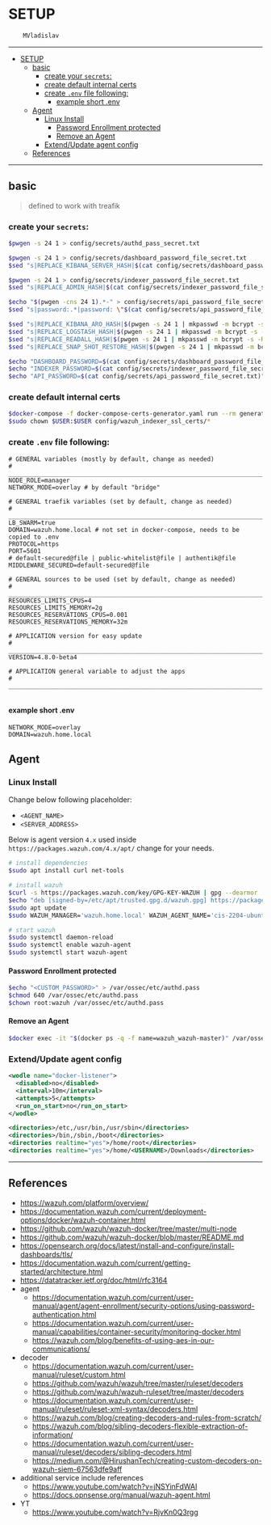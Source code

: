 # SETUP

```sh
    MVladislav
```

---

- [SETUP](#setup)
  - [basic](#basic)
    - [create your `secrets`:](#create-your-secrets)
    - [create default internal certs](#create-default-internal-certs)
    - [create `.env` file following:](#create-env-file-following)
      - [example short .env](#example-short-env)
  - [Agent](#agent)
    - [Linux Install](#linux-install)
      - [Password Enrollment protected](#password-enrollment-protected)
      - [Remove an Agent](#remove-an-agent)
    - [Extend/Update agent config](#extendupdate-agent-config)
  - [References](#references)

---

## basic

> defined to work with treafik

### create your `secrets`:

```sh
$pwgen -s 24 1 > config/secrets/authd_pass_secret.txt

$pwgen -s 24 1 > config/secrets/dashboard_password_file_secret.txt
$sed "s|REPLACE_KIBANA_SERVER_HASH|$(cat config/secrets/dashboard_password_file_secret.txt | mkpasswd -m bcrypt -s -R 12)|" -i config/wazuh_indexer/internal_users.yml

$pwgen -s 24 1 > config/secrets/indexer_password_file_secret.txt
$sed "s|REPLACE_ADMIN_HASH|$(cat config/secrets/indexer_password_file_secret.txt | mkpasswd -m bcrypt -s -R 12)|" -i config/wazuh_indexer/internal_users.yml

$echo "$(pwgen -cns 24 1).*-" > config/secrets/api_password_file_secret.txt
$sed "s|password:.*|password: \"$(cat config/secrets/api_password_file_secret.txt)\"|" -i config/wazuh_dashboard/wazuh.yml

$sed "s|REPLACE_KIBANA_ARO_HASH|$(pwgen -s 24 1 | mkpasswd -m bcrypt -s -R 12)|" -i  config/wazuh_indexer/internal_users.yml
$sed "s|REPLACE_LOGSTASH_HASH|$(pwgen -s 24 1 | mkpasswd -m bcrypt -s -R 12)|" -i  config/wazuh_indexer/internal_users.yml
$sed "s|REPLACE_READALL_HASH|$(pwgen -s 24 1 | mkpasswd -m bcrypt -s -R 12)|" -i  config/wazuh_indexer/internal_users.yml
$sed "s|REPLACE_SNAP_SHOT_RESTORE_HASH|$(pwgen -s 24 1 | mkpasswd -m bcrypt -s -R 12)|" -i  config/wazuh_indexer/internal_users.yml

$echo "DASHBOARD_PASSWORD=$(cat config/secrets/dashboard_password_file_secret.txt)" >> .env
$echo "INDEXER_PASSWORD=$(cat config/secrets/indexer_password_file_secret.txt)" >> .env
$echo "API_PASSWORD=$(cat config/secrets/api_password_file_secret.txt)" >> .env
```

### create default internal certs

```sh
$docker-compose -f docker-compose-certs-generator.yaml run --rm generator
$sudo chown $USER:$USER config/wazuh_indexer_ssl_certs/*
```

### create `.env` file following:

```env
# GENERAL variables (mostly by default, change as needed)
# ______________________________________________________________________________
NODE_ROLE=manager
NETWORK_MODE=overlay # by default "bridge"

# GENERAL traefik variables (set by default, change as needed)
# ______________________________________________________________________________
LB_SWARM=true
DOMAIN=wazuh.home.local # not set in docker-compose, needs to be copied to .env
PROTOCOL=https
PORT=5601
# default-secured@file | public-whitelist@file | authentik@file
MIDDLEWARE_SECURED=default-secured@file

# GENERAL sources to be used (set by default, change as needed)
# ______________________________________________________________________________
RESOURCES_LIMITS_CPUS=4
RESOURCES_LIMITS_MEMORY=2g
RESOURCES_RESERVATIONS_CPUS=0.001
RESOURCES_RESERVATIONS_MEMORY=32m

# APPLICATION version for easy update
# ______________________________________________________________________________
VERSION=4.8.0-beta4

# APPLICATION general variable to adjust the apps
# ______________________________________________________________________________


```

#### example short .env

```env
NETWORK_MODE=overlay
DOMAIN=wazuh.home.local
```

## Agent

### Linux Install

Change below following placeholder:

- `<AGENT_NAME>`
- `<SERVER_ADDRESS>`

Below is agent version `4.x` used inside `https://packages.wazuh.com/4.x/apt/` change for your needs.

```sh
# install dependencies
$sudo apt install curl net-tools

# install wazuh
$curl -s https://packages.wazuh.com/key/GPG-KEY-WAZUH | gpg --dearmor | sudo tee /etc/apt/trusted.gpg.d/wazuh.gpg >/dev/null && sudo chmod 644 /etc/apt/trusted.gpg.d/wazuh.gpg
$echo "deb [signed-by=/etc/apt/trusted.gpg.d/wazuh.gpg] https://packages.wazuh.com/4.x/apt/ stable main" | sudo tee /etc/apt/sources.list.d/wazuh.list && sudo chmod 644 /etc/apt/sources.list.d/wazuh.list
$sudo apt update
$sudo WAZUH_MANAGER='wazuh.home.local' WAZUH_AGENT_NAME='cis-2204-ubuntu-test' apt install wazuh-agent

# start wazuh
$sudo systemctl daemon-reload
$sudo systemctl enable wazuh-agent
$sudo systemctl start wazuh-agent
```

#### Password Enrollment protected

```sh
$echo "<CUSTOM_PASSWORD>" > /var/ossec/etc/authd.pass
$chmod 640 /var/ossec/etc/authd.pass
$chown root:wazuh /var/ossec/etc/authd.pass
```

#### Remove an Agent

```sh
$docker exec -it "$(docker ps -q -f name=wazuh_wazuh-master)" /var/ossec/bin/manage_agents
```

### Extend/Update agent config

```xml
<wodle name="docker-listener">
  <disabled>no</disabled>
  <interval>10m</interval>
  <attempts>5</attempts>
  <run_on_start>no</run_on_start>
</wodle>

<directories>/etc,/usr/bin,/usr/sbin</directories>
<directories>/bin,/sbin,/boot</directories>
<directories realtime="yes">/home/root</directories>
<directories realtime="yes">/home/<USERNAME>/Downloads</directories>
```

---

## References

- <https://wazuh.com/platform/overview/>
- <https://documentation.wazuh.com/current/deployment-options/docker/wazuh-container.html>
- <https://github.com/wazuh/wazuh-docker/tree/master/multi-node>
- <https://github.com/wazuh/wazuh-docker/blob/master/README.md>
- <https://opensearch.org/docs/latest/install-and-configure/install-dashboards/tls/>
- <https://documentation.wazuh.com/current/getting-started/architecture.html>
- <https://datatracker.ietf.org/doc/html/rfc3164>
- agent
  - <https://documentation.wazuh.com/current/user-manual/agent/agent-enrollment/security-options/using-password-authentication.html>
  - <https://documentation.wazuh.com/current/user-manual/capabilities/container-security/monitoring-docker.html>
  - <https://wazuh.com/blog/benefits-of-using-aes-in-our-communications/>
- decoder
  - <https://documentation.wazuh.com/current/user-manual/ruleset/custom.html>
  - <https://github.com/wazuh/wazuh/tree/master/ruleset/decoders>
  - <https://github.com/wazuh/wazuh-ruleset/tree/master/decoders>
  - <https://documentation.wazuh.com/current/user-manual/ruleset/ruleset-xml-syntax/decoders.html>
  - <https://wazuh.com/blog/creating-decoders-and-rules-from-scratch/>
  - <https://wazuh.com/blog/sibling-decoders-flexible-extraction-of-information/>
  - <https://documentation.wazuh.com/current/user-manual/ruleset/decoders/sibling-decoders.html>
  - <https://medium.com/@HirushanTech/creating-custom-decoders-on-wazuh-siem-67563dfe9aff>
- additional service include references
  - <https://www.youtube.com/watch?v=jNSYinFdWAI>
  - <https://docs.opnsense.org/manual/wazuh-agent.html>
- YT
  - <https://www.youtube.com/watch?v=RjvKn0Q3rgg>
